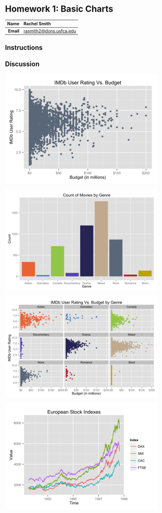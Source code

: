 Homework 1: Basic Charts
==============================

| **Name**  | Rachel Smith  |
|----------:|:-------------|
| **Email** | rasmith2@dons.usfca.edu |

## Instructions ##


## Discussion ##

![](hw1-scatter.png)


![](hw1-bar.png)


![](hw1-multiples.png)


![](hw1-multiline.png)

